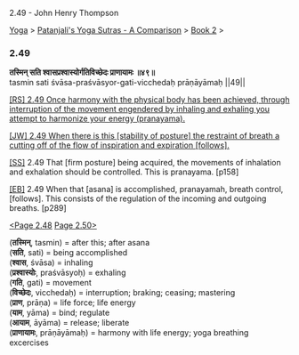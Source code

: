 2.49 - John Henry Thompson 

[Yoga](../../../yoga.html)‎ > ‎[Patanjali's Yoga Sutras - A Comparison](../../patanjani.html)‎ > ‎[Book 2](../book-2.html)‎ > ‎

### 2.49

**तस्मिन् सति श्वासप्रश्वास्योर्गतिविच्छेदः प्राणायामः ॥४९॥**  
tasmin sati śvāsa-praśvāsyor-gati-vicchedaḥ prāṇāyāmaḥ ||49||  
  
  
[\[RS\] 2.49 Once harmony with the physical body has been achieved, through interruption of the movement engendered by inhaling and exhaling you attempt to harmonize your energy (pranayama).](http://www.ashtangayoga.info/philosophy/yoga-sutra-patanjali/chapter-2/item/tasmin-sati-shvasa-prashvasyor-gati-vichchhedah/)  
  
[\[JW\] 2.49 When there is this \[stability of posture\] the restraint of breath a cutting off of the flow of inspiration and expiration \[follows\].](http://books.google.com/books?id=YzFImjtOxUwC&pg=PA193&ci=112%2C175%2C720%2C73&source=bookclip)  
  
[\[SS\]](http://www.amazon.com/Yoga-Sutras-Patanjali-Commentary-Satchidananda/dp/0932040381) 2.49 That \[firm posture\] being acquired, the movements of inhalation and exhalation should be controlled. This is pranayama. \[p158\]  
  
[\[EB\]](http://www.amazon.com/Yoga-Sutras-Patanjali-Translation-Commentary/dp/0865477361/ref=sr_1_1?ie=UTF8&s=books&qid=1250508322&sr=1-1) 2.49 When that \[asana\] is accomplished, pranayamah, breath control, \[follows\]. This consists of the regulation of the incoming and outgoing breaths. \[p289\]  
  
  
[<Page 2.48](248.html)  [Page 2.50>](250.html)  
  
  

(**तस्मिन्**, tasmin) = after this; after asana  
(**सति**, sati) = being accomplished  
(**श्वास**, śvāsa) = inhaling  
(**प्रश्वास्योः**, praśvāsyoḥ) = exhaling  
(**गति**, gati) = movement  
(**विच्छेदः**, vicchedaḥ) = interruption; braking; ceasing; mastering  
(**प्राण**, prāṇa) = life force; life energy  
(**याम**, yāma) = bind; regulate  
(**आयाम**, āyāma) = release; liberate  
(**प्राणायामः**, prāṇāyāmaḥ) = harmony with life energy; yoga breathing excercises

